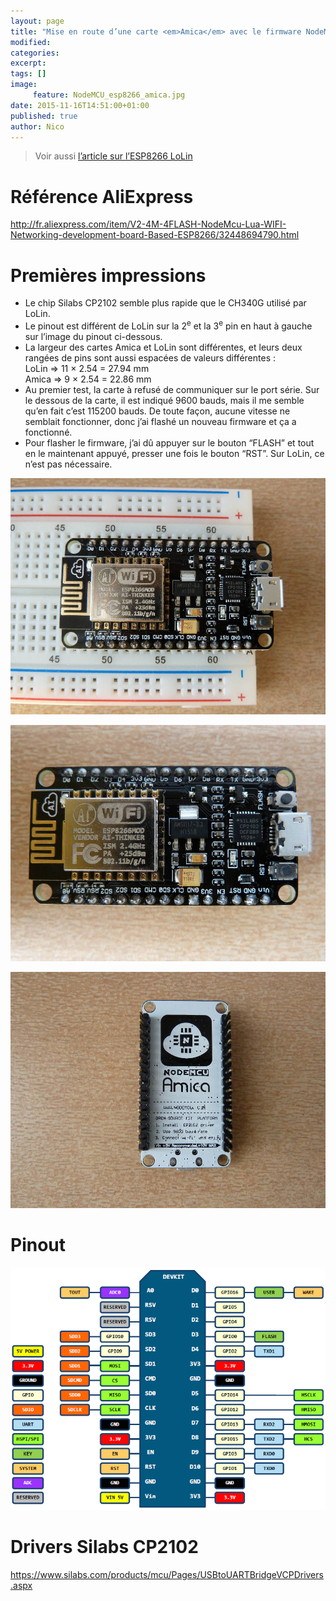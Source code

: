 ```yaml
---
layout: page
title: "Mise en route d’une carte <em>Amica</em> avec le firmware NodeMCU et un module WiFi ESP8266"
modified:
categories:
excerpt:
tags: []
image:
     feature: NodeMCU_esp8266_amica.jpg
date: 2015-11-16T14:51:00+01:00
published: true
author: Nico
---
```




> Voir aussi [l’article sur l’ESP8266 LoLin](/NodeMCU_esp8266/)



# Référence AliExpress

<http://fr.aliexpress.com/item/V2-4M-4FLASH-NodeMcu-Lua-WIFI-Networking-development-board-Based-ESP8266/32448694790.html>



# Premières impressions

- Le chip Silabs CP2102 semble plus rapide que le CH340G utilisé par LoLin.
- Le pinout est différent de LoLin sur la 2<sup>e</sup> et la 3<sup>e</sup> pin en haut à gauche sur l’image du pinout ci-dessous.
- La largeur des cartes Amica et LoLin sont différentes, et leurs deux rangées de pins sont aussi espacées de valeurs différentes :<br/>
LoLin ⇒ 11 × 2.54 = 27.94 mm<br/>
Amica ⇒ 9 × 2.54 = 22.86 mm
- Au premier test, la carte à refusé de communiquer sur le port série. Sur le dessous de la carte, il est indiqué 9600 bauds, mais il me semble qu’en fait c’est 115200 bauds. De toute façon, aucune vitesse ne semblait fonctionner, donc j’ai flashé un nouveau firmware et ça a fonctionné.
- Pour flasher le firmware, j’ai dû appuyer sur le bouton “FLASH” et tout en le maintenant appuyé, presser une fois le bouton “RST”. Sur LoLin, ce n’est pas nécessaire.


![](/files/2015-11-16-NodeMCU_esp8266_amica/NodeMCU_esp8266_amica_001_lowres.jpg)

![](/files/2015-11-16-NodeMCU_esp8266_amica/NodeMCU_esp8266_amica_002_lowres.jpg)

![](/files/2015-11-16-NodeMCU_esp8266_amica/NodeMCU_esp8266_amica_003_lowres.jpg)



# Pinout

![](/files/2015-05-28-pinouts/images/NodeMCU_esp8266_amica_pinout.png)



# Drivers Silabs CP2102

<https://www.silabs.com/products/mcu/Pages/USBtoUARTBridgeVCPDrivers.aspx>

